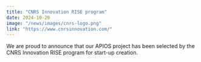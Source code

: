 ```yaml
---
title: "CNRS Innovation RISE program"
date: 2024-10-20
image: "/news/images/cnrs-logo.png"
link: "https://www.cnrsinnovation.com/"
---
```

We are proud to announce that our APIOS project has been selected by the CNRS Innovation RISE program for start-up creation.
